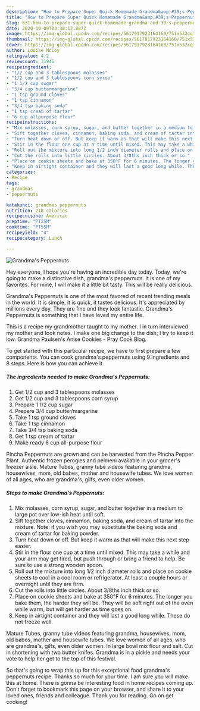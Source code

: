 ```yaml
---
description: "How to Prepare Super Quick Homemade Grandma&amp;#39;s Peppernuts"
title: "How to Prepare Super Quick Homemade Grandma&amp;#39;s Peppernuts"
slug: 631-how-to-prepare-super-quick-homemade-grandma-and-39-s-peppernuts
date: 2020-10-09T03:38:12.887Z
image: https://img-global.cpcdn.com/recipes/5617917923164160/751x532cq70/grandmas-peppernuts-recipe-main-photo.jpg
thumbnail: https://img-global.cpcdn.com/recipes/5617917923164160/751x532cq70/grandmas-peppernuts-recipe-main-photo.jpg
cover: https://img-global.cpcdn.com/recipes/5617917923164160/751x532cq70/grandmas-peppernuts-recipe-main-photo.jpg
author: Louise McCoy
ratingvalue: 4.2
reviewcount: 31946
recipeingredient:
- "1/2 cup and 3 tablespoons molasses"
- "1/2 cup and 3 tablespoons corn syrup"
- "1 1/2 cup sugar"
- "3/4 cup buttermargarine"
- "1 tsp ground cloves"
- "1 tsp cinnamon"
- "3/4 tsp baking soda"
- "1 tsp cream of tartar"
- "6 cup allpurpose flour"
recipeinstructions:
- "Mix molasses, corn syrup, sugar, and butter together in a medium to large pot over low-ish heat until soft."
- "Sift together cloves, cinnamon, baking soda, and cream of tartar into the mixture. Note: if you wish you may substitute the baking soda and cream of tartar for baking powder."
- "Turn heat down or off. But keep it warm as that will make this next step easier."
- "Stir in the flour one cup at a time until mixed. This may take a while and your arm may get tired, but push through or bring a friend to help. Be sure to use a strong wooden spoon."
- "Roll out the mixture into long 1/2 inch diameter rolls and place on cookie sheets to cool in a cool room or refrigerator. At least a couple hours or overnight until they are firm."
- "Cut the rolls into little circles. About 3/8ths inch thick or so."
- "Place on cookie sheets and bake at 350°F for 6 minutes. The longer you bake them, the harder they will be. They will be soft right out of the oven while warm, but will get harder as time goes on."
- "Keep in airtight container and they will last a good long while. These do not freeze well."
categories:
- Recipe
tags:
- grandmas
- peppernuts

katakunci: grandmas peppernuts 
nutrition: 218 calories
recipecuisine: American
preptime: "PT25M"
cooktime: "PT55M"
recipeyield: "4"
recipecategory: Lunch

---
```



![Grandma&#39;s Peppernuts](https://img-global.cpcdn.com/recipes/5617917923164160/751x532cq70/grandmas-peppernuts-recipe-main-photo.jpg)

Hey everyone, I hope you're having an incredible day today. Today, we're going to make a distinctive dish, grandma&#39;s peppernuts. It is one of my favorites. For mine, I will make it a little bit tasty. This will be really delicious.

Grandma&#39;s Peppernuts is one of the most favored of recent trending meals in the world. It is simple, it is quick, it tastes delicious. It's appreciated by millions every day. They are fine and they look fantastic. Grandma&#39;s Peppernuts is something that I have loved my entire life.

This is a recipe my grandmother taught to my mother. I in turn interviewed my mother and took notes. I make one big change to the dish; I try to keep it low. Grandma Paulsen&#39;s Anise Cookies - Pray Cook Blog.


To get started with this particular recipe, we have to first prepare a few components. You can cook grandma&#39;s peppernuts using 9 ingredients and 8 steps. Here is how you can achieve it.

<!--inarticleads1-->

##### The ingredients needed to make Grandma&#39;s Peppernuts:

1. Get 1/2 cup and 3 tablespoons molasses
1. Get 1/2 cup and 3 tablespoons corn syrup
1. Prepare 1 1/2 cup sugar
1. Prepare 3/4 cup butter/margarine
1. Take 1 tsp ground cloves
1. Take 1 tsp cinnamon
1. Take 3/4 tsp baking soda
1. Get 1 tsp cream of tartar
1. Make ready 6 cup all-purpose flour


Pincha Peppernuts are grown and can be harvested from the Pincha Pepper Plant. Authentic frozen perogies and pelmeni available in your grocer&#39;s freezer aisle. Mature Tubes, granny tube videos featuring grandma, housewives, mom, old babes, mother and housewife tubes. We love women of all ages, who are grandma&#39;s, gilfs, even older women. 

<!--inarticleads2-->

##### Steps to make Grandma&#39;s Peppernuts:

1. Mix molasses, corn syrup, sugar, and butter together in a medium to large pot over low-ish heat until soft.
1. Sift together cloves, cinnamon, baking soda, and cream of tartar into the mixture. Note: if you wish you may substitute the baking soda and cream of tartar for baking powder.
1. Turn heat down or off. But keep it warm as that will make this next step easier.
1. Stir in the flour one cup at a time until mixed. This may take a while and your arm may get tired, but push through or bring a friend to help. Be sure to use a strong wooden spoon.
1. Roll out the mixture into long 1/2 inch diameter rolls and place on cookie sheets to cool in a cool room or refrigerator. At least a couple hours or overnight until they are firm.
1. Cut the rolls into little circles. About 3/8ths inch thick or so.
1. Place on cookie sheets and bake at 350°F for 6 minutes. The longer you bake them, the harder they will be. They will be soft right out of the oven while warm, but will get harder as time goes on.
1. Keep in airtight container and they will last a good long while. These do not freeze well.


Mature Tubes, granny tube videos featuring grandma, housewives, mom, old babes, mother and housewife tubes. We love women of all ages, who are grandma&#39;s, gilfs, even older women. In large bowl mix flour and salt. Cut in shortening with two butter knifes. Grandma is in a pickle and needs your vote to help her get to the top of this festival. 

So that's going to wrap this up for this exceptional food grandma&#39;s peppernuts recipe. Thanks so much for your time. I am sure you will make this at home. There is gonna be interesting food in home recipes coming up. Don't forget to bookmark this page on your browser, and share it to your loved ones, friends and colleague. Thank you for reading. Go on get cooking!
